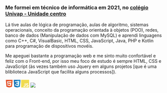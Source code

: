 ### Me formei em técnico de informática em 2021, no <a target="_blank" href="https://www.google.com/search?q=univap+centro&oq=univap+centro&aqs=chrome..69i57j0i512l3j69i65j69i60j69i65l2.1837j0j7&sourceid=chrome&ie=UTF-8"> colégio Univap - Unidade centro </a>
Lá tive aulas de lógica de programação, aulas de algoritmo, sistemas operacionais, conceito da programação orientada à objetos (POO), redes, banco de dados (Manipulação de dados com MySQL) e aprendi linguagens como C++, C#, VisualBasic, HTML, CSS, JavaScript, Java, PHP e Kotlin para programação de dispositivos movéis.

Me apeguei bastante a programação web e me sinto muito confortável e feliz com o Front-end, por isso meu foco de estudo é sempre HTML, CSS e JavaScript (às vezes também uso Jquery em alguns projetos [que é uma bliblioteca JavaScript que facilita alguns processos]).<br><br>
<img width="5%" src="https://raw.githubusercontent.com/devicons/devicon/master/icons/html5/html5-original.svg"><img width="5%" src="https://raw.githubusercontent.com/devicons/devicon/master/icons/css3/css3-original.svg"><img width="5%" src="https://raw.githubusercontent.com/devicons/devicon/master/icons/javascript/javascript-plain.svg"> <img width="5%" src="https://encrypted-tbn0.gstatic.com/images?q=tbn:ANd9GcTXWDt5XmFhzjVTL9nNutcGaRFTIHJArLuc-pmCuyYiuxVl7RWW3xasxSiSN8w3iE8nSPE&usqp=CAU">





<!--
**EduardoEliasFdeLima/EduardoEliasFdeLima** is a ✨ _special_ ✨ repository because its `README.md` (this file) appears on your GitHub profile.

Here are some ideas to get you started:

- 🔭 I’m currently working on ...
- 🌱 I’m currently learning ...
- 👯 I’m looking to collaborate on ...
- 🤔 I’m looking for help with ...
- 💬 Ask me about ...
- 📫 How to reach me: ...
- 😄 Pronouns: ...
- ⚡ Fun fact: ...
-->
